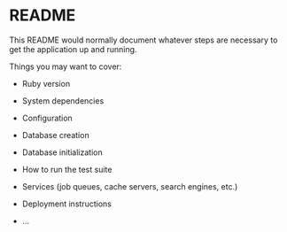 # README

This README would normally document whatever steps are necessary to get the
application up and running.

Things you may want to cover:

* Ruby version
  
* System dependencies
  
* Configuration

* Database creation

* Database initialization

* How to run the test suite

* Services (job queues, cache servers, search engines, etc.)

* Deployment instructions

* ...
